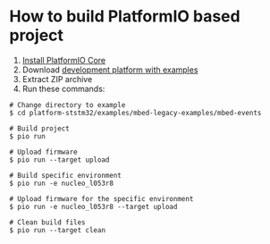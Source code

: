 How to build PlatformIO based project
=====================================

1. [Install PlatformIO Core](http://docs.platformio.org/page/core.html)
2. Download [development platform with examples](https://github.com/platformio/platform-ststm32/archive/develop.zip)
3. Extract ZIP archive
4. Run these commands:

```shell
# Change directory to example
$ cd platform-ststm32/examples/mbed-legacy-examples/mbed-events

# Build project
$ pio run

# Upload firmware
$ pio run --target upload

# Build specific environment
$ pio run -e nucleo_l053r8

# Upload firmware for the specific environment
$ pio run -e nucleo_l053r8 --target upload

# Clean build files
$ pio run --target clean
```
